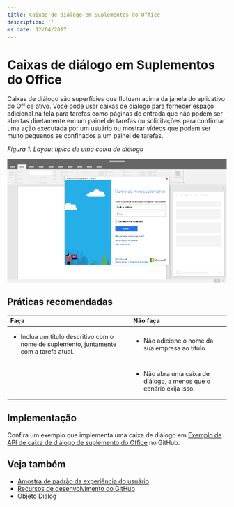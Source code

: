 ```yaml
---
title: Caixas de diálogo em Suplementos do Office
description: ''
ms.date: 12/04/2017
---
```



# <a name="dialog-boxes-in-office-add-ins"></a>Caixas de diálogo em Suplementos do Office
 
Caixas de diálogo são superfícies que flutuam acima da janela do aplicativo do Office ativo. Você pode usar caixas de diálogo para fornecer espaço adicional na tela para tarefas como páginas de entrada que não podem ser abertas diretamente em um painel de tarefas ou solicitações para confirmar uma ação executada por um usuário ou mostrar vídeos que podem ser muito pequenos se confinados a um painel de tarefas.

*Figura 1. Layout típico de uma caixa de diálogo*

![Uma imagem de exemplo que exibe um layout típico de uma caixa de diálogo](../images/overview-with-app-dialog.png)

## <a name="best-practices"></a>Práticas recomendadas

|**Faça**|**Não faça**|
|:-----|:--------|
|<ul><li>Inclua um título descritivo com o nome de suplemento, juntamente com a tarefa atual.</li></ul>|<ul><li>Não adicione o nome da sua empresa ao título.</li></ul>|
||<ul><li>Não abra uma caixa de diálogo, a menos que o cenário exija isso.</li></ul>|

## <a name="implementation"></a>Implementação

Confira um exemplo que implementa uma caixa de diálogo em [Exemplo de API de caixa de diálogo de suplemento do Office](https://github.com/OfficeDev/Office-Add-in-Dialog-API-Simple-Example) no GitHub.

## <a name="see-also"></a>Veja também

- [Amostra de padrão da experiência do usuário](https://office.visualstudio.com/DefaultCollection/OC/_git/GettingStarted-FabricReact)
- [Recursos de desenvolvimento do GitHub](https://github.com/OfficeDev/Office-Add-in-UX-Design-Patterns-Code)
- [Objeto Dialog](https://dev.office.com/reference/add-ins/shared/officeui.dialog)


